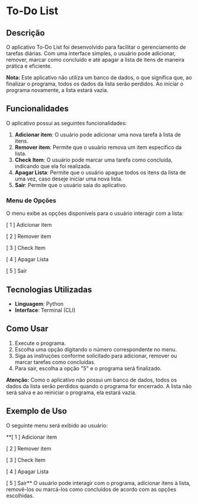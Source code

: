 # To-Do List

## Descrição

O aplicativo To-Do List foi desenvolvido para facilitar o gerenciamento de tarefas diárias. Com uma interface simples, o usuário pode adicionar, remover, marcar como concluído e até apagar a lista de itens de maneira prática e eficiente.

**Nota:** Este aplicativo não utiliza um banco de dados, o que significa que, ao finalizar o programa, todos os dados da lista serão perdidos. Ao iniciar o programa novamente, a lista estará vazia.

## Funcionalidades

O aplicativo possui as seguintes funcionalidades:

1. **Adicionar item**: O usuário pode adicionar uma nova tarefa à lista de itens.
2. **Remover item**: Permite que o usuário remova um item específico da lista.
3. **Check Item**: O usuário pode marcar uma tarefa como concluída, indicando que ela foi realizada.
4. **Apagar Lista**: Permite que o usuário apague todos os itens da lista de uma vez, caso deseje iniciar uma nova lista.
5. **Sair**: Permite que o usuário saia do aplicativo.

### Menu de Opções

O menu exibe as opções disponíveis para o usuário interagir com a lista:

[ 1 ] Adicionar item

[ 2 ] Remover item

[ 3 ] Check Item

[ 4 ] Apagar Lista

[ 5 ] Sair

## Tecnologias Utilizadas

- **Linguagem**: Python
- **Interface**: Terminal (CLI)

## Como Usar

1. Execute o programa.
2. Escolha uma opção digitando o número correspondente no menu.
3. Siga as instruções conforme solicitado para adicionar, remover ou marcar tarefas como concluídas.
4. Para sair, escolha a opção "5" e o programa será finalizado.

**Atenção:** Como o aplicativo não possui um banco de dados, todos os dados da lista serão perdidos quando o programa for encerrado. A lista não será salva e ao reiniciar o programa, ela estará vazia.

## Exemplo de Uso

O seguinte menu será exibido ao usuário:

**[ 1 ] Adicionar item

[ 2 ] Remover item

[ 3 ] Check Item

[ 4 ] Apagar Lista

[ 5 ] Sair**
O usuário pode interagir com o programa, adicionar itens à lista, removê-los ou marcá-los como concluídos de acordo com as opções escolhidas.

